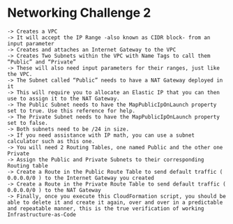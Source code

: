# Networking Challenge 2

    -> Creates a VPC
    -> It will accept the IP Range -also known as CIDR block- from an input parameter
    -> Creates and attaches an Internet Gateway to the VPC
    -> Creates Two Subnets within the VPC with Name Tags to call them “Public” and “Private”
    -> These will also need input parameters for their ranges, just like the VPC.
    -> The Subnet called “Public” needs to have a NAT Gateway deployed in it
    -> This will require you to allocate an Elastic IP that you can then use to assign it to the NAT Gateway.
    -> The Public Subnet needs to have the MapPublicIpOnLaunch property set to true. Use this reference for help.
    -> The Private Subnet needs to have the MapPublicIpOnLaunch property set to false.
    -> Both subnets need to be /24 in size.
    -> If you need assistance with IP math, you can use a subnet calculator such as this one.
    -> You will need 2 Routing Tables, one named Public and the other one Private
    -> Assign the Public and Private Subnets to their corresponding Routing table
    -> Create a Route in the Public Route Table to send default traffic ( 0.0.0.0/0 ) to the Internet Gateway you created
    -> Create a Route in the Private Route Table to send default traffic ( 0.0.0.0/0 ) to the NAT Gateway
    -> Finally, once you execute this CloudFormation script, you should be able to delete it and create it again, over and over in a predictable and repeatable manner, this is the true verification of working Infrastructure-as-Code
